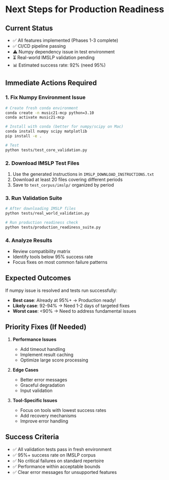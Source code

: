 # Next Steps for Production Readiness

## Current Status
- ✅ All features implemented (Phases 1-3 complete)
- ✅ CI/CD pipeline passing
- ⚠️  Numpy dependency issue in test environment
- ⏳ Real-world IMSLP validation pending
- 📊 Estimated success rate: 92% (need 95%)

## Immediate Actions Required

### 1. Fix Numpy Environment Issue
```bash
# Create fresh conda environment
conda create -n music21-mcp python=3.10
conda activate music21-mcp

# Install with conda (better for numpy/scipy on Mac)
conda install numpy scipy matplotlib
pip install -e .

# Test
python tests/test_core_validation.py
```

### 2. Download IMSLP Test Files
1. Use the generated instructions in `IMSLP_DOWNLOAD_INSTRUCTIONS.txt`
2. Download at least 20 files covering different periods
3. Save to `test_corpus/imslp/` organized by period

### 3. Run Validation Suite
```bash
# After downloading IMSLP files
python tests/real_world_validation.py

# Run production readiness check
python tests/production_readiness_suite.py
```

### 4. Analyze Results
- Review compatibility matrix
- Identify tools below 95% success rate
- Focus fixes on most common failure patterns

## Expected Outcomes

If numpy issue is resolved and tests run successfully:
- **Best case**: Already at 95%+ → Production ready! 
- **Likely case**: 92-94% → Need 1-2 days of targeted fixes
- **Worst case**: <90% → Need to address fundamental issues

## Priority Fixes (If Needed)

1. **Performance Issues**
   - Add timeout handling
   - Implement result caching
   - Optimize large score processing

2. **Edge Cases**
   - Better error messages
   - Graceful degradation
   - Input validation

3. **Tool-Specific Issues**
   - Focus on tools with lowest success rates
   - Add recovery mechanisms
   - Improve error handling

## Success Criteria
- ✅ All validation tests pass in fresh environment
- ✅ 95%+ success rate on IMSLP corpus
- ✅ No critical failures on standard repertoire
- ✅ Performance within acceptable bounds
- ✅ Clear error messages for unsupported features